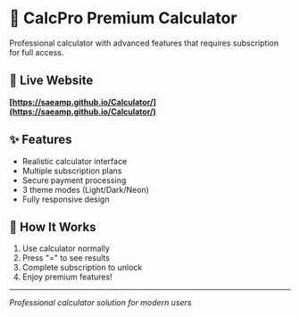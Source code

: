 # 🧮 CalcPro Premium Calculator

Professional calculator with advanced features that requires subscription for full access.

## 🚀 Live Website
**[https://saeamp.github.io/Calculator/](https://saeamp.github.io/Calculator/)**

## ✨ Features
- Realistic calculator interface
- Multiple subscription plans
- Secure payment processing
- 3 theme modes (Light/Dark/Neon)
- Fully responsive design

## 🎯 How It Works
1. Use calculator normally
2. Press "=" to see results
3. Complete subscription to unlock
4. Enjoy premium features!

---

*Professional calculator solution for modern users*
